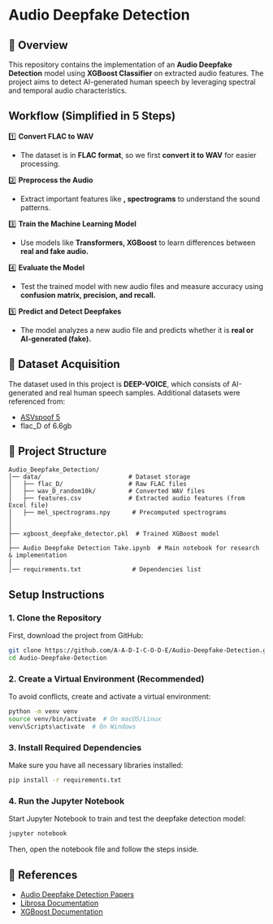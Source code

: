 # Audio Deepfake Detection

## 📌 Overview
This repository contains the implementation of an **Audio Deepfake Detection** model using **XGBoost Classifier** on extracted audio features. The project aims to detect AI-generated human speech by leveraging spectral and temporal audio characteristics.

## Workflow (Simplified in 5 Steps)

1️⃣ **Convert FLAC to WAV**  
   - The dataset is in **FLAC format**, so we first **convert it to WAV** for easier processing.  

2️⃣ **Preprocess the Audio**  
   - Extract important features like **, spectrograms** to understand the sound patterns.  

3️⃣ **Train the Machine Learning Model**  
   - Use models like **Transformers,  XGBoost** to learn differences between **real and fake audio.**  

4️⃣ **Evaluate the Model**  
   - Test the trained model with new audio files and measure accuracy using **confusion matrix, precision, and recall.**  

5️⃣ **Predict and Detect Deepfakes**  
   - The model analyzes a new audio file and predicts whether it is **real or AI-generated (fake).**  



## 📂 Dataset Acquisition
The dataset used in this project is **DEEP-VOICE**, which consists of AI-generated and real human speech samples. Additional datasets were referenced from:
- [ASVspoof 5](https://zenodo.org/records/14498691)
- flac_D of 6.6gb



## 🚀 Project Structure
```
Audio_Deepfake_Detection/
│── data/                        # Dataset storage
│   ├── flac_D/                  # Raw FLAC files
│   ├── wav_D_random10k/         # Converted WAV files
│   ├── features.csv             # Extracted audio features (from Excel file)
│   ├── mel_spectrograms.npy      # Precomputed spectrograms
│   
│
├── xgboost_deepfake_detector.pkl  # Trained XGBoost model
│
├── Audio Deepfake Detection Take.ipynb  # Main notebook for research & implementation
│
│── requirements.txt              # Dependencies list
```



## Setup Instructions

### 1. Clone the Repository
First, download the project from GitHub:
```bash
git clone https://github.com/A-A-D-I-C-O-D-E/Audio-Deepfake-Detection.git
cd Audio-Deepfake-Detection
```

### 2. Create a Virtual Environment (Recommended)
To avoid conflicts, create and activate a virtual environment:
```bash
python -m venv venv
source venv/bin/activate  # On macOS/Linux
venv\Scripts\activate  # On Windows
```

### 3. Install Required Dependencies
Make sure you have all necessary libraries installed:
```bash
pip install -r requirements.txt
```

### 4. Run the Jupyter Notebook
Start Jupyter Notebook to train and test the deepfake detection model:
```bash
jupyter notebook
```
Then, open the notebook file and follow the steps inside.


## 📝 References
- [Audio Deepfake Detection Papers](https://github.com/media-sec-lab/Audio-Deepfake-Detection)
- [Librosa Documentation](https://librosa.org/doc/main/index.html)
- [XGBoost Documentation](https://xgboost.readthedocs.io/)


